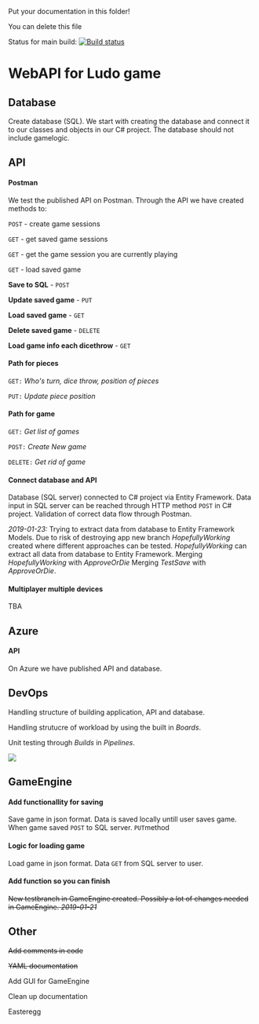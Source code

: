 Put your documentation in this folder!

You can delete this file

Status for main build:
[![Build status](https://dev.azure.com/olssonolof/Hackerman%20Fia%20web%20api/_apis/build/status/Hackerman%20Fia%20web%20api-ASP.NET%20Core-CI)](https://dev.azure.com/olssonolof/Hackerman%20Fia%20web%20api/_build/latest?definitionId=3)



# WebAPI for Ludo game

## Database
Create database (SQL). We start with creating the database and connect it to our classes and objects in our C# project.
The database should not include gamelogic.

## API

#### Postman
We test the published API on Postman. Through the API we have created methods to:

`POST` - create game sessions

`GET` - get saved game sessions

`GET` - get the game session you are currently playing

`GET` - load saved game



**Save to SQL** - `POST`

**Update saved game** - `PUT`

**Load saved game** - `GET`

**Delete saved game** - `DELETE`

**Load game info each dicethrow** - `GET`

#### Path for pieces
`GET:` *Who's turn, dice throw, position of pieces*

`PUT:` *Update piece position*


#### Path for game
`GET:` *Get list of games*

`POST:` *Create New game*

`DELETE:` *Get rid of game*


#### Connect database and API
Database (SQL server) connected to C# project via Entity Framework. Data input in SQL server can be reached through HTTP method `POST` in C# project. Validation of correct data flow through Postman.

*2019-01-23:* Trying to extract data from database to Entity Framework Models. Due to risk of destroying app new branch *HopefullyWorking* created where different approaches can be tested. 
*HopefullyWorking* can extract all data from database to Entity Framework. Merging *HopefullyWorking* with *ApproveOrDie*
Merging *TestSave* with *ApproveOrDie*.




#### Multiplayer multiple devices
TBA

## Azure

#### API
On Azure we have published API and database.

## DevOps
Handling structure of building application, API and database.

Handling strutucre of workload by using the built in *Boards*.

Unit testing through *Builds* in *Pipelines*.

![](https://gyazo.com/96a740d7aac683b367671da6a8c4bf97)



## GameEngine

#### Add functionallity for saving
Save game in json format.
Data is saved locally untill user saves game. When game saved `POST` to SQL server. 
`PUT`method 

#### Logic for loading game
Load game in json format.
Data `GET` from SQL server to user. 

#### Add function so you can finish

~~New testbranch in GameEngine created. Possibly a lot of changes needed in GameEngine. *2019-01-21*~~





## Other

~~Add comments in code~~

~~YAML documentation~~

Add GUI for GameEngine

Clean up documentation

Easteregg



